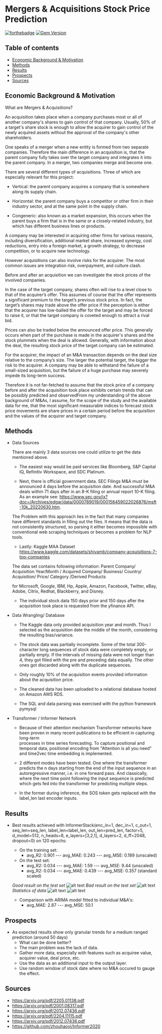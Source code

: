 # Mergers & Acquisitions Stock Price Prediction
[![forthebadge](https://forthebadge.com/images/badges/built-with-science.svg)](https://forthebadge.com)
[![Gem Version](https://badge.fury.io/rb/colorls.svg)](https://badge.fury.io/rb/colorls)
## Table of contents
- [Economic Background & Motivation](#motivation)
- [Methods](#methods)
- [Results](#results)
- [Prospects](#prospects)
- [Sources](#sources)

## Economic Background & Motivation

What are Mergers & Acquisitions? 

An acquisition takes place when a company purchases most or all of another company's shares to gain control of that company. Usually, 50% of a target's share stock is enough to allow the acquirer to gain control of the newly acquired assets without the approval of the company's other shareholders.

One speaks of a merger when a new entity is formed from two separate companies. Therefore the main difference in an acquisition is, that the parent company fully takes over the target company and integrates it into the parent company. In a merger, two companies merge and become one. 

There are several different types of acquisitions. Three of which are especially relevant for this project:

* Vertical: the parent company acquires a company that is somewhere along its supply chain.

* Horizontal: the parent company buys a competitor or other firm in their industry sector, and at the same point in the supply chain.

* Congeneric: also known as a market expansion, this occurs when the parent buys a firm that is in the same or a closely-related industry, but which has different business lines or products.

A company may be interested in acquiring other firms for various reasons, including diversification, additional market share, increased synergy, cost reductions, entry into a foreign market, a growth strategy, to decrease competition, or to acquire new technology.

However acquisitions can also involve risks for the acquirer. The most common issues are integration risk, overpayment, and culture clash. 

Before and after an acquisition we can investigate the stock prices of the involved companies.

In the case of the target company, shares often will rise to a level close to that of the acquirer’s offer. This assumes of course that the offer represents a significant premium to the target’s previous stock price. In fact, the target’s shares may trade above the offer price if the perception is either that the acquirer has low-balled the offer for the target and may be forced to raise it, or that the target company is coveted enough to attract a rival bid.

Prices can also be traded below the announced offer price. This generally occurs when part of the purchase is made in the acquirer's shares and the stock plummets when the deal is allowed. Generally, with information about the deal, the resulting stock price of the target company can be estimated.

For the acquirer, the impact of an M&A transaction depends on the deal size relative to the company’s size. The larger the potential target, the bigger the risk to the acquirer. A company may be able to withstand the failure of a small-sized acquisition, but the failure of a huge purchase may severely impede its long-term success.

Therefore it is not far-fetched to assume that the stock price of a company before and after the acquisition took place exhibits certain trends that can be possibly predicted and observedFrom my understanding of the above background of M&As, I assume, for the scope of the study and the available data for me, that the most significant measurable indices to forecast stock price movements are share prices in a certain period before the acquisition and the values of the acquirer and target company.

## Methods

 - Data Sources

    There are mainly 3 data sources one could utilize to get the data mentioned above.

    - The easiest way would be paid services like Bloomberg, S&P Capital IQ, Refinitiv Workspace, and SDC Platinum.

    - Next, there is official government data. SEC Filings M&A must be announced 4 days before the acquisition date. And successful M&A deals within 71 days after in an 8-K filing or annual report 10-K filing. As an example see: https://www.sec.gov/ix?doc=/Archives/edgar/data/0000789019/000156459022026876/msft-10k_20220630.htm.

    The Problem with this approach lies in the fact that many companies have different standards in filling out the files. It means that the data is not consistently structured, so parsing it either becomes impossible with conventional web scraping techniques or becomes a problem for NLP tools.

    - Lastly: Kaggle MAA Dataset https://www.kaggle.com/datasets/shivamb/company-acquisitions-7-top-companies

     The data set contains following information: Parent Company/ Acquisition Year/Month / Acquired Company/ Business/ Country/ Acquisition/ Price/ Category /Derived Products 

     for Microsoft, Google, IBM, Hp, Apple, Amazon, Facebook, Twitter, eBay, Adobe, Citrix, Redhat, Blackberry, and Disney.

    - The individual stock data 150 days prior and 150 days after the acquisition took place is requested from the yfinance API.

  

 - Data Wrangling/ Database

    - The Kaggle data only provided acquisition year and month. Thus I selected as the acquisition date the middle of the month, considering the resulting bias/variance.

    - The stock data was partially incomplete. Some of the total 300-character long sequences of stock data were completely empty, or partially empty. If the intervals of missing data were not longer than 4, they got filled with the pre and preceding data equally. The other ones got discarded along with the duplicate sequences.

    - Only roughly 10% of the acquisition events provided information about the acquisition price.

    - The cleaned data has been uploaded to a relational database hosted on Amazon AWS RDS.

    - The SQL and data parsing was exercised with the python framework pymysql

 - Transformer / Informer Network

    - Because of their attention mechanism Transformer networks have been proven in many recent publications to be efficient in capturing long-term   
   processes in time series forecasting. To capture positional and temporal data, positional encoding from "Attention is all you need" and time2vec time 
   embedding is implemented.

   - 2 different modes have been tested. One where the transformer predicts the n days starting from the end of the input sequence in an autoregressive 
  manner, i.e. in one forward pass. And classically, where the next time point following the input sequence is predicted which gets fed into the 
  transformer for predicting multiple steps.

   - In the former during inference, the SOS token gets replaced with the label_len last encoder inputs.
## Results
* Best results achieved with InformerStack(enc_in=1, dec_in=1, c_out=1, seq_len=seq_len, label_len=label_len, out_len=pred_len, 
                 factor=5, d_model=512, n_heads=8, e_layers=[3,2,1], d_layers=2, d_ff=2048, 
                 dropout=0) on 120 epochs:
  - On the training set:
     - avg_R2: 0.901  ---  avg_MAE: 0.243   ---   avg_MSE: 0.189 (unscaled)
  - On the test set:
     - avg_R2: 0.034  ---  avg_MAE: 1.59   ---   avg_MSE: 9.44   (unscaled)
     - avg_R2: 0.034  ---  avg_MAE: 0.439   ---   avg_MSE: 0.357 (standard scaled)
     
  *Good result on the test set*
  ![alt text](https://github.com/Wiqzard/Mergers-and-Acquisitions-Stock-Price-Prediction/blob/master/pics/ok2.png)
  *Bad result on the test set*
  ![alt text](https://github.com/Wiqzard/Mergers-and-Acquisitions-Stock-Price-Prediction/blob/master/pics/bad.png)
  *Statistics of data*
  ![alt text](https://github.com/Wiqzard/Mergers-and-Acquisitions-Stock-Price-Prediction/blob/master/pics/statistics1.png)
  ![alt text](https://github.com/Wiqzard/Mergers-and-Acquisitions-Stock-Price-Prediction/blob/master/pics/statistics2.png)
  
  - Comparison with ARIMA model fitted to individual M&A's:
     - avg_MAE: 2.87  ---   avg_MSE: 50.1
## Prospects
- As expected results show only granular trends for a medium ranged prediction (around 50 days)
  - What can be done better?
  - The main problem was the lack of data.
  - Gather more data, especially with features such as acquiree value, acquirer value, deal price, etc.
  - Use the data as an additional input to the output layer.
  - Use random window of stock date where no M&A occured to gauge the effect.
## Sources

* https://arxiv.org/pdf/2205.01138.pdf
* https://arxiv.org/pdf/2001.08317.pdf
* https://arxiv.org/pdf/2012.07436.pdf
* https://arxiv.org/pdf/2204.11115.pdf
* https://arxiv.org/pdf/2012.07436.pdf
* https://github.com/zhouhaoyi/Informer2020
